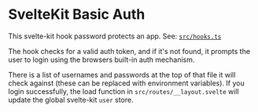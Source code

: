 # SvelteKit Basic Auth

This svelte-kit hook password protects an app.  See:  [`src/hooks.ts`](https://github.com/ghostdevv/sveltekit-basic-auth/blob/main/src/hooks.ts)

The hook checks for a valid auth token, and if it's not found, it prompts the user to login using the browsers built-in auth mechanism.

There is a list of usernames and passwords at the top of that file it will check against (these can be replaced with environment variables). If you login successfully, the load function in `src/routes/__layout.svelte` will update the global svelte-kit `user` store.
